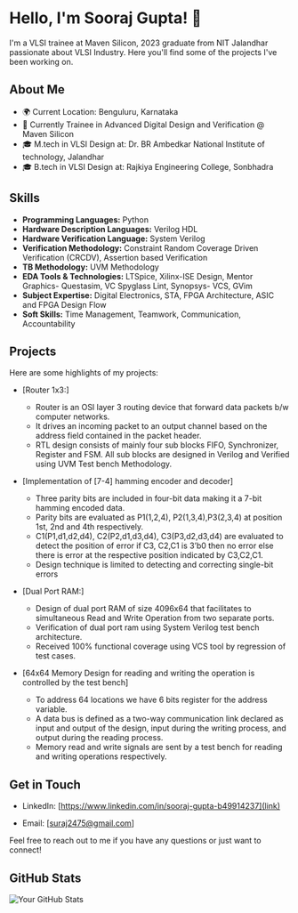 # Hello, I'm Sooraj Gupta! 👋

I'm a VLSI trainee at Maven Silicon, 2023 graduate from NIT Jalandhar passionate about VLSI Industry. Here you'll find some of the projects I've been working on.

## About Me

- 🌍 Current Location: Benguluru, Karnataka
- 💼 Currently Trainee in Advanced Digital Design and Verification @ Maven Silicon
- 🎓 M.tech in VLSI Design at: Dr. BR Ambedkar National Institute of technology, Jalandhar
- 🎓 B.tech in VLSI Design at: Rajkiya Engineering College, Sonbhadra
## Skills

- **Programming Languages:** Python 
- **Hardware Description Languages:** Verilog HDL 
- **Hardware Verification Language:** System Verilog 
- **Verification Methodology:** Constraint Random Coverage Driven Verification (CRCDV), Assertion based Verification
- **TB Methodology:** UVM Methodology 
- **EDA Tools & Technologies:** LTSpice, Xilinx-ISE Design, Mentor Graphics- Questasim, VC Spyglass Lint, Synopsys- VCS, GVim
- **Subject Expertise:** Digital Electronics, STA, FPGA Architecture, ASIC and FPGA Design Flow
- **Soft Skills:** Time Management, Teamwork, Communication, Accountability
## Projects

Here are some highlights of my projects:

- [Router 1x3:]
    * Router is an OSI layer 3 routing device that forward data
    packets b/w computer networks.
    * It drives an incoming packet to an output channel based on
    the address field contained in the packet header.
    * RTL design consists of mainly four sub blocks FIFO, Synchronizer, Register and FSM. All sub blocks are designed in Verilog and Verified using UVM Test bench Methodology.

- [Implementation of [7-4] hamming encoder and decoder]
    * Three parity bits are included in four-bit data making it a 7-bit hamming encoded data.
    * Parity bits are evaluated as P1(1,2,4), P2(1,3,4),P3(2,3,4) at position 1st, 2nd and 4th respectively.
    * C1(P1,d1,d2,d4), C2(P2,d1,d3,d4), C3(P3,d2,d3,d4) are evaluated to detect the position of error if C3,  C2,C1 is 3’b0 then no error else there is error at the respective position indicated by C3,C2,C1.
    * Design technique is limited to detecting and correcting single-bit errors

-   [Dual Port RAM:]
    * Design of dual port RAM of size 4096x64 that facilitates to
    simultaneous Read and Write Operation from two separate
    ports.
    * Verification of dual port ram using System Verilog test bench
    architecture.
    * Received 100% functional coverage using VCS tool by
    regression of test cases.


- [64x64 Memory Design for reading and writing the operation is controlled by the test bench]
    * To address 64 locations we have 6 bits register for the address variable.
    * A data bus is defined as a two-way communication link declared as input and output of the design, input during the writing process, and output during the reading process.
    * Memory read and write signals are sent by a test bench for reading and writing operations respectively.


## Get in Touch

- LinkedIn: [https://www.linkedin.com/in/sooraj-gupta-b49914237](link)

- Email: [suraj2475@gmail.com]

Feel free to reach out to me if you have any questions or just want to connect!

## GitHub Stats

![Your GitHub Stats](https://github-readme-stats.vercel.app/api?username=GuptaSooraj&show_icons=true&theme=radical)
